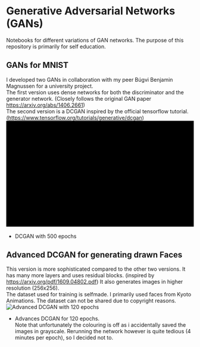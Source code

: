 # Generative Adversarial Networks (GANs)
Notebooks for different variations of GAN networks. The purpose of this repository is primarily for self education. 
## GANs for MNIST
I developed two GANs in collaboration with my peer Búgvi Benjamin Magnussen for a university project.  
The first version uses dense networks for both the discriminator and the generator network. (Closely follows the original GAN paper https://arxiv.org/abs/1406.2661)  
The second version is a DCGAN inspired by the official tensorflow tutorial. (https://www.tensorflow.org/tutorials/generative/dcgan)
![DCGAN with 500 epochs](https://github.com/NikolajBl/GAN/blob/main/gifs/mnist.gif)
- DCGAN with 500 epochs  
## Advanced DCGAN for generating drawn Faces
This version is more sophisticated compared to the other two versions. It has many more layers and uses residual blocks. (inspired by https://arxiv.org/pdf/1609.04802.pdf)
It also generates images in higher resolution (256x256).  
The dataset used for training is selfmade. I primarily used faces from Kyoto Animations. The dataset can not be shared due to copyright reasons. 
![Advanced DCGAN with 120 epochs](https://github.com/NikolajBl/GAN/blob/main/gifs/face.gif)  
- Advances DCGAN for 120 epochs.  
Note that unfortunately the colouring is off as i accidentally saved the images in grayscale. Rerunning the network however is quite tedious (4 minutes per epoch), so I decided not to. 

